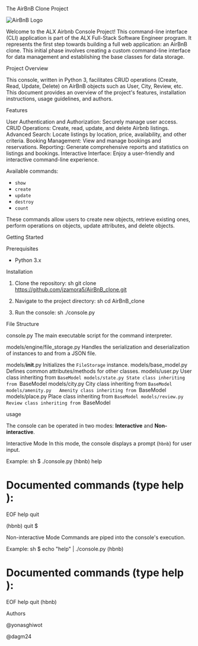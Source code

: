 The AirBnB Clone Project

![AirBnB Logo](https://www.pngitem.com/pimgs/m/132-1322125_transparent-background-airbnb-logo-hd-png-download.png)

Welcome to the ALX Airbnb Console Project! This command-line interface (CLI) application is part of the ALX Full-Stack Software Engineer program. It represents the first step towards building a full web application: an AirBnB clone. This initial phase involves creating a custom command-line interface for data management and establishing the base classes for data storage.

Project Overview

This console, written in Python 3, facilitates CRUD operations (Create, Read, Update, Delete) on AirBnB objects such as User, City, Review, etc. This document provides an overview of the project's features, installation instructions, usage guidelines, and authors.

Features

User Authentication and Authorization: Securely manage user access. CRUD Operations: Create, read, update, and delete Airbnb listings. Advanced Search: Locate listings by location, price, availability, and other criteria. Booking Management: View and manage bookings and reservations. Reporting: Generate comprehensive reports and statistics on listings and bookings. Interactive Interface: Enjoy a user-friendly and interactive command-line experience.


Available commands:
- `show`
- `create`
- `update`
- `destroy`
- `count`

These commands allow users to create new objects, retrieve existing ones, perform operations on objects, update attributes, and delete objects.

Getting Started

Prerequisites
- Python 3.x

Installation

1. Clone the repository:
  sh
   git clone https://github.com/jzamora5/AirBnB_clone.git
  
2. Navigate to the project directory:
   sh
   cd AirBnB_clone
  

3. Run the console:
   sh
   ./console.py

File Structure

console.py	The main executable script for the command interpreter.

models/engine/file_storage.py	Handles the serialization and deserialization of instances to and from a JSON file.

models/__init__.py	Initializes the `FileStorage` instance.
models/base_model.py	Defines common attributes/methods for other classes.
models/user.py	User class inheriting from `BaseModel
models/state.py	State class inheriting from `BaseModel
models/city.py	City class inheriting from `BaseModel
models/amenity.py	Amenity class inheriting from `BaseModel
models/place.py	Place class inheriting from `BaseModel
models/review.py	Review class inheriting from `BaseModel

usage

The console can be operated in two modes: **Interactive** and **Non-interactive**.

Interactive Mode
In this mode, the console displays a prompt (`hbnb`) for user input.

Example:
sh
$ ./console.py
(hbnb) help

Documented commands (type help <topic>):
========================================
EOF  help  quit

(hbnb) quit
$


Non-interactive Mode
Commands are piped into the console's execution.

Example:
sh
$ echo "help" | ./console.py
(hbnb)

Documented commands (type help <topic>):
========================================
EOF  help  quit
(hbnb) 

Authors

@yonasghiwot

@dagm24
